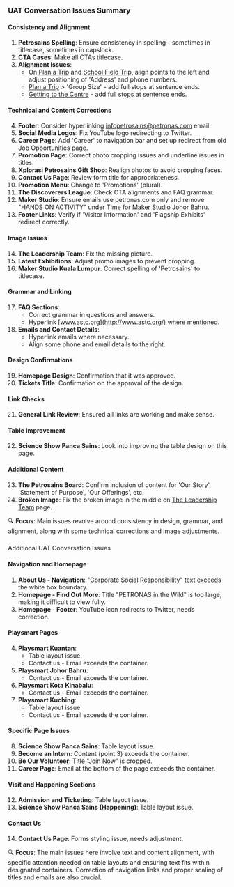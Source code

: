 ### UAT Conversation Issues Summary

#### Consistency and Alignment

1. **Petrosains Spelling**: Ensure consistency in spelling - sometimes in titlecase, sometimes in capslock.
2. **CTA Cases**: Make all CTAs titlecase.
3. **Alignment Issues**:
    - On [Plan a Trip](https://stagingpetrosains.fishermen-analytics.com/visit/plan-a-trip/) and [School Field Trip](https://stagingpetrosains.fishermen-analytics.com/visit/plan-a-school-field-trip/), align points to the left and adjust positioning of 'Address' and phone numbers.
    - [Plan a Trip](https://stagingpetrosains.fishermen-analytics.com/visit/plan-a-trip/) > 'Group Size' - add full stops at sentence ends.
    - [Getting to the Centre](https://stagingpetrosains.fishermen-analytics.com/visit/getting-to-the-centre/) - add full stops at sentence ends.

#### Technical and Content Corrections

4. **Footer**: Consider hyperlinking [infopetrosains@petronas.com](mailto:infopetrosains@petronas.com) email.
5. **Social Media Logos**: Fix YouTube logo redirecting to Twitter.
6. **Career Page**: Add 'Career' to navigation bar and set up redirect from old Job Opportunities page.
7. **Promotion Page**: Correct photo cropping issues and underline issues in titles.
8. **Xplorasi Petrosains Gift Shop**: Realign photos to avoid cropping faces.
9. **Contact Us Page**: Review form title for appropriateness.
10. **Promotion Menu**: Change to 'Promotions' (plural).
11. **The Discoverers League**: Check CTA alignments and FAQ grammar.
12. **Maker Studio**: Ensure emails use petronas.com only and remove "HANDS ON ACTIVITY" under Time for [Maker Studio Johor Bahru](https://stagingpetrosains.fishermen-analytics.com/maker-studio/maker-studio-johor-bahru/).
13. **Footer Links**: Verify if 'Visitor Information' and 'Flagship Exhibits' redirect correctly.

#### Image Issues

14. **The Leadership Team**: Fix the missing picture.
15. **Latest Exhibitions**: Adjust promo images to prevent cropping.
16. **Maker Studio Kuala Lumpur**: Correct spelling of 'Petrosains' to titlecase.

#### Grammar and Linking

17. **FAQ Sections**:
    - Correct grammar in questions and answers.
    - Hyperlink [www.astc.org](http://www.astc.org/) where mentioned.
18. **Emails and Contact Details**:
    - Hyperlink emails where necessary.
    - Align some phone and email details to the right.

#### Design Confirmations

19. **Homepage Design**: Confirmation that it was approved.
20. **Tickets Title**: Confirmation on the approval of the design.

#### Link Checks

21. **General Link Review**: Ensured all links are working and make sense.

#### Table Improvement

22. **Science Show Panca Sains**: Look into improving the table design on this page.

#### Additional Content

23. **The Petrosains Board**: Confirm inclusion of content for 'Our Story', 'Statement of Purpose', 'Our Offerings', etc.
24. **Broken Image**: Fix the broken image in the middle on [The Leadership Team](https://stagingpetrosains.fishermen-analytics.com/about/the-leadership-team/) page.

🔍 **Focus**: Main issues revolve around consistency in design, grammar, and alignment, along with some technical corrections and image adjustments.

###   
Additional UAT Conversation Issues

#### Navigation and Homepage

1. **About Us - Navigation**: "Corporate Social Responsibility" text exceeds the white box boundary.
2. **Homepage - Find Out More**: Title "PETRONAS in the Wild" is too large, making it difficult to view fully.
3. **Homepage - Footer**: YouTube icon redirects to Twitter, needs correction.

#### Playsmart Pages

4. **Playsmart Kuantan**:
    - Table layout issue.
    - Contact us - Email exceeds the container.
5. **Playsmart Johor Bahru**:
    - Contact us - Email exceeds the container.
6. **Playsmart Kota Kinabalu**:
    - Contact us - Email exceeds the container.
7. **Playsmart Kuching**:
    - Table layout issue.
    - Contact us - Email exceeds the container.

#### Specific Page Issues

8. **Science Show Panca Sains**: Table layout issue.
9. **Become an Intern**: Content (point 3) exceeds the container.
10. **Be Our Volunteer**: Title "Join Now" is cropped.
11. **Career Page**: Email at the bottom of the page exceeds the container.

#### Visit and Happening Sections

12. **Admission and Ticketing**: Table layout issue.
13. **Science Show Panca Sains (Happening)**: Table layout issue.

#### Contact Us

14. **Contact Us Page**: Forms styling issue, needs adjustment.

🔍 **Focus**: The main issues here involve text and content alignment, with specific attention needed on table layouts and ensuring text fits within designated containers. Correction of navigation links and proper scaling of titles and emails are also crucial.
